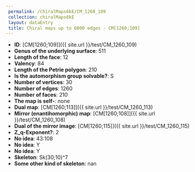 ```yaml
--- 
 permalink: /chiralMaps6kE/CM_1260_109 
 collection: chiralMaps6kE
 layout: dataEntry
 title: Chiral maps up to 6000 edges - CM[1260;109]
---
```


- **ID**: [CM[1260;109]]({{ site.url }}/test/CM_1260_109)
- **Genus of the underlying surface**: 511
- **Length of the face**: 12
- **Valency**: 84
- **Length of the Petrie polygon**: 210
- **Is the automorphism group solvable?**: S
- **Number of vertices**: 30
- **Number of edges**: 1260
- **Number of faces**: 210
- **The map is self-**: none
- **Dual map**: [CM[1260;113]]({{ site.url }}/test/CM_1260_113)
- **Mirror (enantihomorphic) map**: [CM[1260;108]]({{ site.url }}/test/CM_1260_108)
- **Dual of the mirror image**: [CM[1260;115]]({{ site.url }}/test/CM_1260_115)
- **Z_q-Exponent?**: 2
- **No idea**:  43:108
- **No idea**: Y
- **No idea**: Y
- **Skeleton**: Sk(30;10)^7
- **Some other kind of skeleton**: nan
